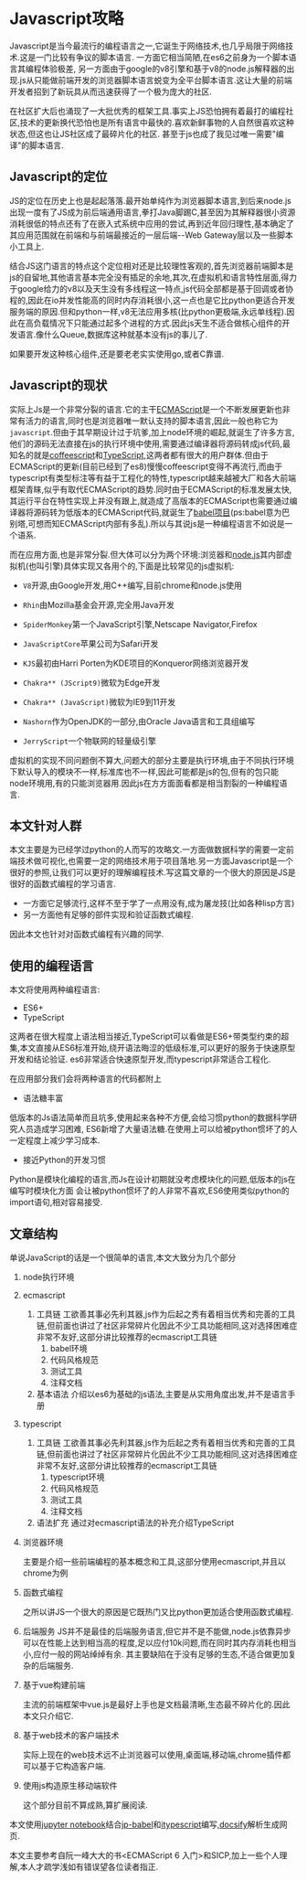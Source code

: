 # Javascript攻略

Javascript是当今最流行的编程语言之一,它诞生于网络技术,也几乎局限于网络技术.这是一门比较有争议的脚本语言.
一方面它相当简陋,在es6之前身为一个脚本语言其编程体验极差,
另一方面由于google的v8引擎和基于v8的node.js解释器的出现.js从只能做前端开发的浏览器脚本语言蜕变为全平台脚本语言.这让大量的前端开发者招到了新玩具从而迅速获得了一个极为庞大的社区.

在社区扩大后也涌现了一大批优秀的框架工具.事实上JS恐怕拥有着最打的编程社区,技术的更新换代恐怕也是所有语言中最快的.喜欢新鲜事物的人自然很喜欢这种状态,但这也让JS社区成了最碎片化的社区.
甚至于js也成了我见过唯一需要"编译"的脚本语言.

## Javascript的定位

JS的定位在历史上也是起起落落.最开始单纯作为浏览器脚本语言,到后来node.js出现一度有了JS成为前后端通用语言,拳打Java脚踢C,甚至因为其解释器很小资源消耗很低的特点还有了在嵌入式系统中应用的尝试,再到近年回归理性,基本确定了其应用范围就在前端和与前端最接近的一层后端--Web Gateway层以及一些脚本小工具上.

结合JS这门语言的特点这个定位相对还是比较理性客观的,首先浏览器前端脚本是js的自留地,其他语言基本完全没有插足的余地,其次,在虚拟机和语言特性层面,得力于google给力的v8以及天生没有多线程这一特点,js代码全部都是基于回调或者协程的,因此在io并发性能高的同时内存消耗很小,这一点也是它比python更适合开发服务端的原因.但和python一样,v8无法应用多核(比python更极端,永远单线程).因此在高负载情况下只能通过起多个进程的方式.因此js天生不适合做核心组件的开发语言.像什么Queue,数据库这种就基本没有js的事儿了.

如果要开发这种核心组件,还是要老老实实使用go,或者C靠谱.

## Javascript的现状

实际上Js是一个非常分裂的语言.它的主干[ECMAScript](https://baike.baidu.com/item/ECMAScript/1889420?fr=aladdin)是一个不断发展更新也非常有活力的语言,同时也是浏览器唯一默认支持的脚本语言,因此一般也称它为`javascript`.但由于其早期设计过于坑爹,加上node环境的崛起,就诞生了许多方言,他们的源码无法直接在js的执行环境中使用,需要通过编译器将源码转成js代码,最知名的就是[coffeescript](http://coffee-script.org/)和[TypeScript](https://www.tslang.cn/docs/home.html),这两者都有很大的用户群体.但由于ECMAScript的更新(目前已经到了es8)慢慢coffeescript变得不再流行,而由于typescript有类型标注等有益于工程化的特性,typescript越来越被大厂和各大前端框架青睐,似乎有取代ECMAScript的趋势.同时由于ECMAScript的标准发展太快,其运行平台在特性实现上并没有跟上,就造成了高版本的ECMAScript也需要通过编译器将源码转为低版本的ECMAScript代码,就诞生了[babel项目](https://www.babeljs.cn/)(ps:babel意为巴别塔,可想而知ECMAScript内部有多乱).所以与其说js是一种编程语言不如说是一个语系.

而在应用方面,也是非常分裂.但大体可以分为两个环境:浏览器和[node.js](https://nodejs.org/en/)其内部虚拟机(也叫引擎)具体实现又各用个的,下面是比较常见的js虚拟机:

+ `V8`开源,由Google开发,用C++编写,目前chrome和node.js使用

+ `Rhin`由Mozilla基金会开源,完全用Java开发

+ `SpiderMonkey`第一个JavaScript引擎,Netscape Navigator,Firefox

+ `JavaScriptCore`苹果公司为Safari开发

+ `KJS`最初由Harri Porten为KDE项目的Konqueror网络浏览器开发

+ `Chakra** (JScript9)`微软为Edge开发

+ `Chakra** (JavaScript)`微软为IE9到11开发

+ `Nashorn`作为OpenJDK的一部分,由Oracle Java语言和工具组编写

+ `JerryScript`一个物联网的轻量级引擎

虚拟机的实现不同问题倒不算大,问题大的部分主要是执行环境,由于不同执行环境下默认导入的模块不一样,标准库也不一样,因此可能都是js的包,但有的包只能node环境用,有的只能浏览器用.因此js在方方面面看都是相当割裂的一种编程语言.

## 本文针对人群

本文主要是为已经学过python的人而写的攻略文.一方面做数据科学的需要一定前端技术做可视化,也需要一定的网络技术用于项目落地.另一方面Javascript是一个很好的参照,让我们可以更好的理解编程技术.写这篇文章的一个很大的原因是JS是很好的函数式编程的学习语言.

+ 一方面它足够流行,这样不至于学了一点用没有,成为屠龙技(比如各种lisp方言)
+ 另一方面他有足够的部件实现和验证函数式编程.

因此本文也针对对函数式编程有兴趣的同学.

## 使用的编程语言

本文将使用两种编程语言:

+ ES6+
+ TypeScript

这两者在很大程度上语法相当接近,TypeScript可以看做是ES6+带类型约束的超集,本文直接从ES6标准开始,绕开语法晦涩的低级标准,可以更好的服务于快速原型开发和结论验证.
es6非常适合快速原型开发,而typescript非常适合工程化.

在应用部分我们会将两种语言的代码都附上

+ 语法糖丰富

低版本的Js语法简单而且坑多,使用起来各种不方便,会给习惯python的数据科学研究人员造成学习困难, ES6新增了大量语法糖.在使用上可以给被python惯坏了的人一定程度上减少学习成本.

+ 接近Python的开发习惯

Python是模块化编程的语言,而Js在设计初期就没考虑模块化的问题,低版本的js在编写时模块化方面 会让被python惯坏了的人非常不喜欢,ES6使用类似python的import语句,相对容易接受.

## 文章结构

单说JavaScript的话是一个很简单的语言,本文大致分为几个部分

1. node执行环境
2. ecmascript
   1. 工具链
        工欲善其事必先利其器,js作为后起之秀有着相当优秀和完善的工具链,但前面也讲过了社区非常碎片化因此不少工具功能相同,这对选择困难症非常不友好,这部分讲比较推荐的ecmascript工具链
        1. babel环境
        2. 代码风格规范
        3. 测试工具
        4. 注释文档
   2. 基本语法
        介绍以es6为基础的js语法,主要是从实用角度出发,并不是语言手册

3. typescript
   1. 工具链
        工欲善其事必先利其器,js作为后起之秀有着相当优秀和完善的工具链,但前面也讲过了社区非常碎片化因此不少工具功能相同,这对选择困难症非常不友好,这部分讲比较推荐的ecmascript工具链
        1. typescript环境
        2. 代码风格规范
        3. 测试工具
        4. 注释文档
   2. 语法扩充
        通过对ecmascript语法的补充介绍TypeScript

4. 浏览器环境

    主要是介绍一些前端编程的基本概念和工具,这部分使用ecmascript,并且以chrome为例

5. 函数式编程

    之所以讲JS一个很大的原因是它既热门又比python更加适合使用函数式编程.

6. 后端服务
    JS并不是最佳的后端服务语言,但它并不是不能做,node.js依靠异步可以在性能上达到相当高的程度,足以应付10k问题,而在同时其内存消耗也相当小,应付一般的网站绰绰有余.
    其主要缺陷在于没有足够的生态,不适合做更加复杂的后端服务.
    
7. 基于vue构建前端

    主流的前端框架中vue.js是最好上手也是文档最清晰,生态最不碎片化的.因此本文只介绍它.

8. 基于web技术的客户端技术

    实际上现在的web技术远不止浏览器可以使用,桌面端,移动端,chrome插件都可以基于它构造客户端.

9.  使用js构造原生移动端软件

    这个部分目前不算成熟,算扩展阅读.

本文使用[jupyter notebook](https://jupyter.org/)结合[jp-babel](https://www.npmjs.com/package/jp-babel)和[itypescript](https://github.com/nearbydelta/itypescript)编写,[docsify](https://docsify.js.org/#/?id=docsify)解析生成网页.

本文主要参考自阮一峰大大的书<ECMAScript 6 入门>和SICP,加上一些个人理解,本人才疏学浅如有错误望各位读者指正.
